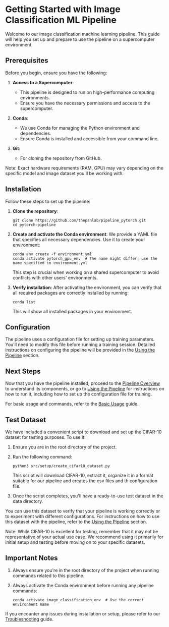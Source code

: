 # Getting Started with Image Classification ML Pipeline

Welcome to our image classification machine learning pipeline. This guide will help you set up and prepare to use the pipeline on a supercomputer environment.

## Prerequisites

Before you begin, ensure you have the following:

1. **Access to a Supercomputer**:
   - This pipeline is designed to run on high-performance computing environments.
   - Ensure you have the necessary permissions and access to the supercomputer.

2. **Conda**:
   - We use Conda for managing the Python environment and dependencies.
   - Ensure Conda is installed and accessible from your command line.

3. **Git**:
   - For cloning the repository from GitHub.

Note: Exact hardware requirements (RAM, GPU) may vary depending on the specific model and image dataset you'll be working with.

## Installation

Follow these steps to set up the pipeline:

1. **Clone the repository**:
   ```
   git clone https://github.com/thepanlab/pipeline_pytorch.git
   cd pytorch-pipeline
   ```

2. **Create and activate the Conda environment**:
   We provide a YAML file that specifies all necessary dependencies. Use it to create your environment:
   ```
   conda env create -f environment.yml
   conda activate pytorch_gpu_env  # The name might differ; use the name specified in environment.yml
   ```

   This step is crucial when working on a shared supercomputer to avoid conflicts with other users' environments.

3. **Verify installation**:
   After activating the environment, you can verify that all required packages are correctly installed by running:
   ```
   conda list
   ```
   This will show all installed packages in your environment.

## Configuration

The pipeline uses a configuration file for setting up training parameters. You'll need to modify this file before running a training session. Detailed instructions on configuring the pipeline will be provided in the [Using the Pipeline](using_the_pipeline.md) section.

## Next Steps

Now that you have the pipeline installed, proceed to the [Pipeline Overview](pipeline_overview.md) to understand its components, or go to [Using the Pipeline](using_the_pipeline.md) for instructions on how to run it, including how to set up the configuration file for training.

For basic usage and commands, refer to the [Basic Usage](basic_usage.md) guide.

## Test Dataset

We have included a convenient script to download and set up the CIFAR-10 dataset for testing purposes. To use it:

1. Ensure you are in the root directory of the project.

2. Run the following command:
    ```
    python3 src/setup/create_cifar10_dataset.py 
    ```
    This script will download CIFAR-10, extract it, organize it in a format suitable for our pipeline and creates the csv files and th configuration file.

3. Once the script completes, you'll have a ready-to-use test  dataset in the data directory.

You can use this dataset to verify that your pipeline is working correctly or to experiment with different configurations. For instructions on how to use this dataset with the pipeline, refer to the [Using the Pipeline](using_the_pipeline.md) section.

Note: While CIFAR-10 is excellent for testing, remember that it may not be representative of your actual use case. We recommend using it primarily for initial setup and testing before moving on to your specific datasets.

## Important Notes

1. Always ensure you're in the root directory of the project when running commands related to this pipeline.

2. Always activate the Conda environment before running any pipeline commands:
   ```
   conda activate image_classification_env  # Use the correct environment name
   ```

If you encounter any issues during installation or setup, please refer to our [Troubleshooting](troubleshooting.md) guide.